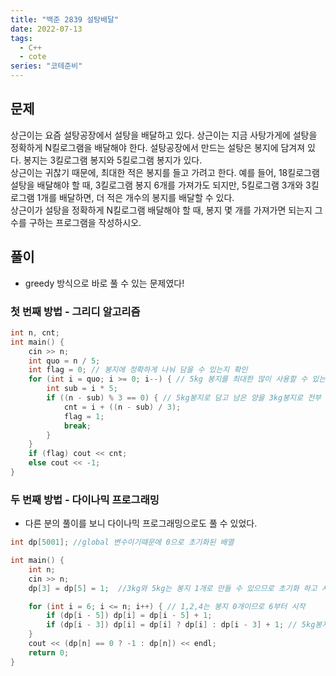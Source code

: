 ```yaml
---
title: "백준 2839 설탕배달"
date: 2022-07-13
tags:
  - C++
  - cote
series: "코테준비"
---
```


## 문제

상근이는 요즘 설탕공장에서 설탕을 배달하고 있다. 상근이는 지금 사탕가게에 설탕을 정확하게 N킬로그램을 배달해야 한다. 설탕공장에서 만드는 설탕은 봉지에 담겨져 있다. 봉지는 3킬로그램 봉지와 5킬로그램 봉지가 있다.
<br/>
상근이는 귀찮기 때문에, 최대한 적은 봉지를 들고 가려고 한다. 예를 들어, 18킬로그램 설탕을 배달해야 할 때, 3킬로그램 봉지 6개를 가져가도 되지만, 5킬로그램 3개와 3킬로그램 1개를 배달하면, 더 적은 개수의 봉지를 배달할 수 있다.
<br/>
상근이가 설탕을 정확하게 N킬로그램 배달해야 할 때, 봉지 몇 개를 가져가면 되는지 그 수를 구하는 프로그램을 작성하시오.
<br/>

## 풀이

- greedy 방식으로 바로 풀 수 있는 문제였다!

### 첫 번째 방법 - 그리디 알고리즘

```c++
int n, cnt;
int main() {
	cin >> n;
	int quo = n / 5;
	int flag = 0; // 봉지에 정확하게 나눠 담을 수 있는지 확인
	for (int i = quo; i >= 0; i--) { // 5kg 봉지를 최대한 많이 사용할 수 있는 경우의 수 부터 체크
		int sub = i * 5;
		if ((n - sub) % 3 == 0) { // 5kg봉지로 담고 남은 양을 3kg봉지로 전부 담을 수 있는지 확인
			cnt = i + ((n - sub) / 3);
			flag = 1;
			break;
		}
	}
	if (flag) cout << cnt;
	else cout << -1;
}
```

### 두 번째 방법 - 다이나믹 프로그래밍

- 다른 분의 풀이를 보니 다이나믹 프로그래밍으로도 풀 수 있었다.

```c++
int dp[5001]; //global 변수이기때문에 0으로 초기화된 배열

int main() {
	int n;
	cin >> n;
	dp[3] = dp[5] = 1;	//3kg와 5kg는 봉지 1개로 만들 수 있으므로 초기화 하고 시작

	for (int i = 6; i <= n; i++) { // 1,2,4는 봉지 0개이므로 6부터 시작
		if (dp[i - 5]) dp[i] = dp[i - 5] + 1;
		if (dp[i - 3]) dp[i] = dp[i] ? dp[i] : dp[i - 3] + 1; // 5kg봉지를 많이 쓸수록 봉지수가 줄어드므로 위에서 이미 dp[i]를 채웠다면 그대로 dp[i]를 적용하고, dp[i]가 없다면 dp[i-3]+1을 적용
	}
	cout << (dp[n] == 0 ? -1 : dp[n]) << endl;
	return 0;
}
```

